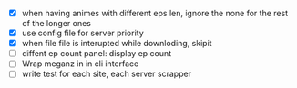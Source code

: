 - [x] when having animes with different eps len, ignore the none for the rest of the longer ones
- [x] use config file for server priority
- [x] when file file is interupted while downloding, skipit
- [ ] diffent ep count panel: display ep count
- [ ] Wrap meganz in in cli interface
- [ ] write test for each site, each server scrapper